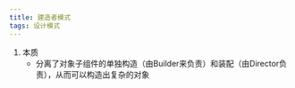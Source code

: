 ```yaml
---
title: 建造者模式 
tags: 设计模式
---
```



1. 本质
   * 分离了对象子组件的单独构造（由Builder来负责）和装配（由Director负责），从而可以构造出复杂的对象